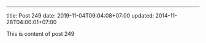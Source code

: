 ---
title: Post 249
date: 2019-11-04T09:04:08+07:00
updated: 2014-11-28T04:00:01+07:00

This is content of post 249